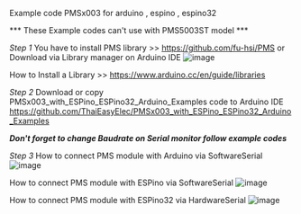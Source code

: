 
Example code PMSx003 for arduino , espino , espino32

*** These Example codes can't use with PMS5003ST model ***

*Step 1*
You have to install PMS library >> https://github.com/fu-hsi/PMS or Download via Library manager on Arduino IDE
![image](https://user-images.githubusercontent.com/8803501/74524662-1404e880-4f52-11ea-9a4b-78894a53a82b.png)

How to Install a Library >> https://www.arduino.cc/en/guide/libraries


*Step 2* 
Download or copy PMSx003_with_ESPino_ESPino32_Arduino_Examples code to Arduino IDE
https://github.com/ThaiEasyElec/PMSx003_with_ESPino_ESPino32_Arduino_Examples

***Don't forget to change Baudrate on Serial monitor follow example codes***


*Step 3* 
How to connect PMS module with Arduino via SoftwareSerial
![image](https://user-images.githubusercontent.com/8803501/74515357-ff6c2480-4f40-11ea-8fa9-f88dfe9bcbc8.png)

How to connect PMS module with ESPino via SoftwareSerial
![image](https://user-images.githubusercontent.com/8803501/90999091-da432780-e5ef-11ea-85cc-e68b12158c9e.png)

How to connect PMS module with ESPino32 via HardwareSerial
![image](https://user-images.githubusercontent.com/8803501/74515527-51ad4580-4f41-11ea-8885-f0becf5a9fe7.png)
